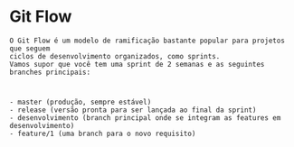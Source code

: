 # Git Flow
    O Git Flow é um modelo de ramificação bastante popular para projetos que seguem 
    ciclos de desenvolvimento organizados, como sprints. 
    Vamos supor que você tem uma sprint de 2 semanas e as seguintes branches principais:

#
    - master (produção, sempre estável)
    - release (versão pronta para ser lançada ao final da sprint)
    - desenvolvimento (branch principal onde se integram as features em desenvolvimento)
    - feature/1 (uma branch para o novo requisito)